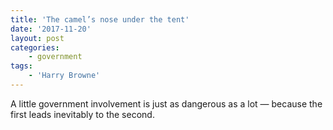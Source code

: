 ```yaml
---
title: 'The camel’s nose under the tent'
date: '2017-11-20'
layout: post
categories:
    - government
tags:
    - 'Harry Browne'
---
```


A little government involvement is just as dangerous as a lot — because the first leads inevitably to the second.

<div class="grammarly-disable-indicator"></div>